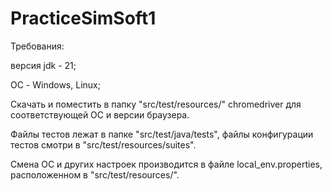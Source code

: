 # PracticeSimSoft1
 
Требования:

версия jdk - 21;

ОС - Windows, Linux;

Скачать и поместить в папку "src/test/resources/" chromedriver для соответствующей ОС и версии браузера.  

Файлы тестов лежат в папке "src/test/java/tests",
файлы конфигурации тестов смотри в "src/test/resources/suites".

Смена ОС и других настроек производится в файле local_env.properties, расположенном в "src/test/resources/".
